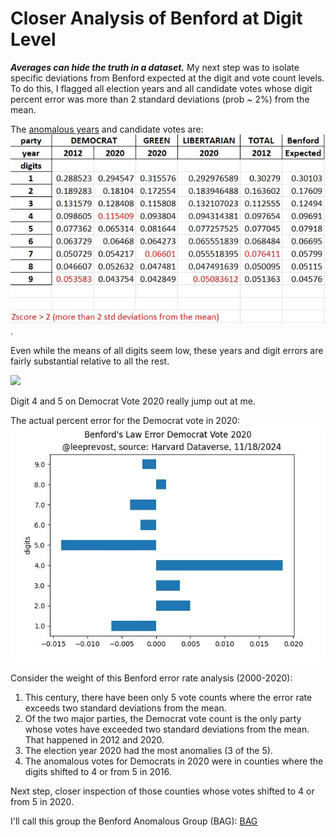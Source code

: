 # Closer Analysis of Benford at Digit Level
**_Averages can hide the truth in a dataset._**   My next step was to isolate specific deviations from Benford expected at the digit and vote count levels.  To do this, I flagged all election years and all candidate votes whose digit percent error was more than 2 standard deviations (prob ~ 2%) from the mean.

The [anomalous years](../tabs/benford_anomalous_years.xlsx) and candidate votes are:
![anomalous_years](../img/benford_problem_years.jpg).  

Even while the means of all digits seem low, these years and digit errors are fairly substantial relative to all the rest.

![](C:\Users\lee\PycharmProjects\pres_elect_US\img\benford_anomaly_chart.png)

Digit 4 and 5 on Democrat Vote 2020 really jump out at me.

The actual percent error for the Democrat vote in 2020:
![percent error 2020 Democrat](../img/benford_dem_2020_pe.jpg)

Consider the weight of this Benford error rate analysis (2000-2020):
1) This century, there have been only 5 vote counts where the error rate exceeds two standard deviations from the mean.
2) Of the two major parties, the Democrat vote count is the only party whose votes have exceeded two standard deviations from the mean. That happened in 2012 and 2020.
3) The election year 2020 had the most anomalies (3 of the 5).
4) The anomalous votes for Democrats in 2020 were in counties where the digits shifted to 4 or from 5 in 2016.

Next step, closer inspection of those counties whose votes shifted to 4 or from 5 in 2020.

I'll call this group the Benford Anomalous Group (BAG):
[BAG](../tabs/anom_20_dem.csv)
